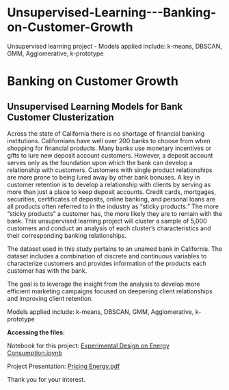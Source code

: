 # Unsupervised-Learning---Banking-on-Customer-Growth
Unsupervised learning project - Models applied include: k-means, DBSCAN, GMM, Agglomerative, k-prototype
# Banking on Customer Growth
## Unsupervised Learning Models for Bank Customer Clusterization

Across the state of California there is no shortage of financial banking institutions. Californians have well over 200 banks to choose from when shopping for financial products. Many banks use monetary incentives or gifts to lure new deposit account customers. However, a deposit account serves only as the foundation upon which the bank can develop a relationship with customers. Customers with single product relationships are more prone to being lured away by other bank bonuses. A key in customer retention is to develop a relationship with clients by serving as more than just a place to keep deposit accounts. Credit cards, mortgages, securities, certificates of deposits, online banking, and personal loans are all products often referred to in the industry as “sticky products.” The more “sticky products” a customer has, the more likely they are to remain with the bank. This unsupervised learning project will cluster a sample of 5,000 customers and conduct an analysis of each cluster’s characteristics and their corresponding banking relationships.

The dataset used in this study pertains to an unamed bank in California. The dataset includes a combination of discrete and continuous variables to characterize customers and provides information of the products each customer has with the bank.

The goal is to leverage the insight from the analysis to develop more efficient marketing campaigns focused on deepening client relationships and improving client retention.

Models applied include: k-means, DBSCAN, GMM, Agglomerative, k-prototype

**Accessing the files:**

Notebook for this project: [Experimental Design on Energy Consumption.ipynb](https://github.com/fdortega/Experimental-Design-on-Energy-Consumption/blob/master/Experimental%20Design%20on%20Energy%20Consumption.ipynb)

Project Presentation: [Pricing Energy.pdf](https://github.com/fdortega/Experimental-Design-on-Energy-Consumption/blob/master/Pricing%20Energy.pdf)

Thank you for your interest.
